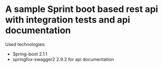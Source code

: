 # A sample Sprint boot based rest api with integration tests and api documentation

Used technologies:

* Spring-boot 2.1.1
* springfox-swagger2 2.9.2 for api documentation
  
